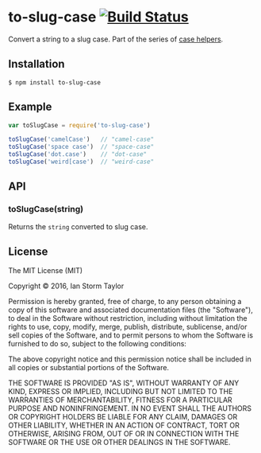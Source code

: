 
# to-slug-case [![Build Status](https://travis-ci.org/ianstormtaylor/to-slug-case.svg?branch=master)](https://travis-ci.org/ianstormtaylor/to-slug-case)

Convert a string to a slug case. Part of the series of [case helpers](https://github.com/ianstormtaylor/to-case).


## Installation

```
$ npm install to-slug-case
```


## Example

```js
var toSlugCase = require('to-slug-case')

toSlugCase('camelCase')   // "camel-case"
toSlugCase('space case')  // "space-case"
toSlugCase('dot.case')    // "dot-case"
toSlugCase('weird[case')  // "weird-case"
```


## API

### toSlugCase(string)
  
Returns the `string` converted to slug case.


## License

The MIT License (MIT)

Copyright &copy; 2016, Ian Storm Taylor

Permission is hereby granted, free of charge, to any person obtaining a copy of this software and associated documentation files (the "Software"), to deal in the Software without restriction, including without limitation the rights to use, copy, modify, merge, publish, distribute, sublicense, and/or sell copies of the Software, and to permit persons to whom the Software is furnished to do so, subject to the following conditions:

The above copyright notice and this permission notice shall be included in all copies or substantial portions of the Software.

THE SOFTWARE IS PROVIDED "AS IS", WITHOUT WARRANTY OF ANY KIND, EXPRESS OR IMPLIED, INCLUDING BUT NOT LIMITED TO THE WARRANTIES OF MERCHANTABILITY, FITNESS FOR A PARTICULAR PURPOSE AND NONINFRINGEMENT. IN NO EVENT SHALL THE AUTHORS OR COPYRIGHT HOLDERS BE LIABLE FOR ANY CLAIM, DAMAGES OR OTHER LIABILITY, WHETHER IN AN ACTION OF CONTRACT, TORT OR OTHERWISE, ARISING FROM, OUT OF OR IN CONNECTION WITH THE SOFTWARE OR THE USE OR OTHER DEALINGS IN THE SOFTWARE.
